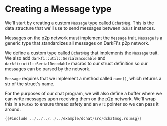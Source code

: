 # Creating a Message type

We'll start by creating a custom `Message` type called `DchatMsg`. This is the
data structure that we'll use to send messages between `dchat` instances.

Messages on the p2p network must implement the `Message` trait. `Message` is a
generic type that standardizes all messages on DarkFi's p2p network.

We define a custom type called `DchatMsg` that implements the
`Message` trait. We also add `darkfi::util::SerialEncodable` and
`darkfi::util::SerialDecodable` macros to our struct definition so our
messages can be parsed by the network.

`Message` requires that we implement a method called `name()`, which
returns a str of the struct's name.

For the purposes of our chat program, we will also define a buffer where
we can write messages upon receiving them on the p2p network. We'll wrap
this in a `Mutex` to ensure thread safety and an `Arc` pointer so we can
pass it around.

```rust
{{#include ../../../../../example/dchat/src/dchatmsg.rs:msg}}
```
